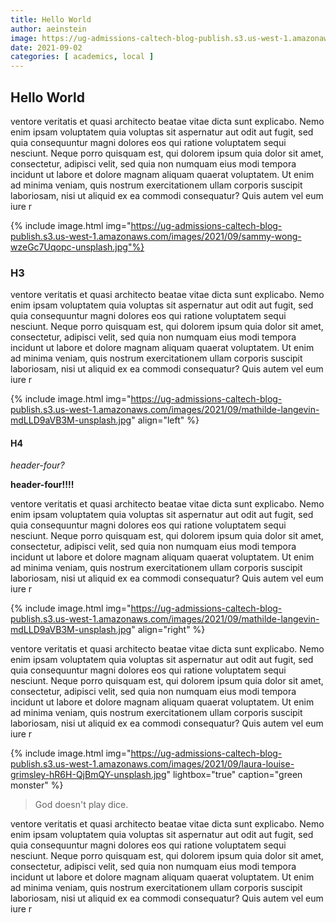 ```yaml
---
title: Hello World 
author: aeinstein 
image: https://ug-admissions-caltech-blog-publish.s3.us-west-1.amazonaws.com/images/2021/09/zdenek-machacek-IgIdrCy0VxI-unsplash.jpg
date: 2021-09-02
categories: [ academics, local ]
---
```


## Hello World 

ventore veritatis et quasi architecto beatae vitae dicta sunt explicabo. Nemo enim ipsam voluptatem quia voluptas sit aspernatur aut odit aut fugit, sed quia consequuntur magni dolores eos qui ratione voluptatem sequi nesciunt. Neque porro quisquam est, qui dolorem ipsum quia dolor sit amet, consectetur, adipisci velit, sed quia non numquam eius modi tempora incidunt ut labore et dolore magnam aliquam quaerat voluptatem. Ut enim ad minima veniam, quis nostrum exercitationem ullam corporis suscipit laboriosam, nisi ut aliquid ex ea commodi consequatur? Quis autem vel eum iure r

{% include image.html img="https://ug-admissions-caltech-blog-publish.s3.us-west-1.amazonaws.com/images/2021/09/sammy-wong-wzeGc7Uqopc-unsplash.jpg"%}

### H3

ventore veritatis et quasi architecto beatae vitae dicta sunt explicabo. Nemo enim ipsam voluptatem quia voluptas sit aspernatur aut odit aut fugit, sed quia consequuntur magni dolores eos qui ratione voluptatem sequi nesciunt. Neque porro quisquam est, qui dolorem ipsum quia dolor sit amet, consectetur, adipisci velit, sed quia non numquam eius modi tempora incidunt ut labore et dolore magnam aliquam quaerat voluptatem. Ut enim ad minima veniam, quis nostrum exercitationem ullam corporis suscipit laboriosam, nisi ut aliquid ex ea commodi consequatur? Quis autem vel eum iure r

{% include image.html img="https://ug-admissions-caltech-blog-publish.s3.us-west-1.amazonaws.com/images/2021/09/mathilde-langevin-mdLLD9aVB3M-unsplash.jpg" align="left" %}

#### H4

*header-four?* 

**header-four!!!!**

ventore veritatis et quasi architecto beatae vitae dicta sunt explicabo. Nemo enim ipsam voluptatem quia voluptas sit aspernatur aut odit aut fugit, sed quia consequuntur magni dolores eos qui ratione voluptatem sequi nesciunt. Neque porro quisquam est, qui dolorem ipsum quia dolor sit amet, consectetur, adipisci velit, sed quia non numquam eius modi tempora incidunt ut labore et dolore magnam aliquam quaerat voluptatem. Ut enim ad minima veniam, quis nostrum exercitationem ullam corporis suscipit laboriosam, nisi ut aliquid ex ea commodi consequatur? Quis autem vel eum iure r

{% include image.html img="https://ug-admissions-caltech-blog-publish.s3.us-west-1.amazonaws.com/images/2021/09/mathilde-langevin-mdLLD9aVB3M-unsplash.jpg" align="right" %}

ventore veritatis et quasi architecto beatae vitae dicta sunt explicabo. Nemo enim ipsam voluptatem quia voluptas sit aspernatur aut odit aut fugit, sed quia consequuntur magni dolores eos qui ratione voluptatem sequi nesciunt. Neque porro quisquam est, qui dolorem ipsum quia dolor sit amet, consectetur, adipisci velit, sed quia non numquam eius modi tempora incidunt ut labore et dolore magnam aliquam quaerat voluptatem. Ut enim ad minima veniam, quis nostrum exercitationem ullam corporis suscipit laboriosam, nisi ut aliquid ex ea commodi consequatur? Quis autem vel eum iure r

{% include image.html img="https://ug-admissions-caltech-blog-publish.s3.us-west-1.amazonaws.com/images/2021/09/laura-louise-grimsley-hR6H-QjBmQY-unsplash.jpg" lightbox="true" caption="green monster" %}

> God doesn't play dice. 

ventore veritatis et quasi architecto beatae vitae dicta sunt explicabo. Nemo enim ipsam voluptatem quia voluptas sit aspernatur aut odit aut fugit, sed quia consequuntur magni dolores eos qui ratione voluptatem sequi nesciunt. Neque porro quisquam est, qui dolorem ipsum quia dolor sit amet, consectetur, adipisci velit, sed quia non numquam eius modi tempora incidunt ut labore et dolore magnam aliquam quaerat voluptatem. Ut enim ad minima veniam, quis nostrum exercitationem ullam corporis suscipit laboriosam, nisi ut aliquid ex ea commodi consequatur? Quis autem vel eum iure r